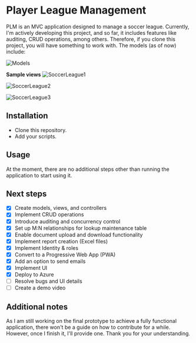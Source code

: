 # Player League Management
PLM is an MVC application designed to manage a soccer league. Currently, I'm actively developing this project, and so far, it includes features like auditing, CRUD operations, among others. Therefore, if you clone this project, you will have something to work with. The models (as of now) include:

![Models](https://github.com/NicolasKeidong/PlayerLeagueManagement/assets/122652469/d37882c7-2b66-4174-8133-b24132a87822)


**Sample views**
![SoccerLeague1](https://github.com/NicolasKeidong/PlayerLeagueManagement/assets/122652469/08f1f755-6dce-4826-9969-2c808ea2da09)

![SoccerLeague2](https://github.com/NicolasKeidong/PlayerLeagueManagement/assets/122652469/0ed96ec3-4698-463f-bfb9-373c842464fe)

![SoccerLeague3](https://github.com/NicolasKeidong/PlayerLeagueManagement/assets/122652469/e07d7563-92ef-46e8-9c3a-eb77489dfe59)


## Installation
- Clone this repository.
- Add your scripts.

## Usage
At the moment, there are no additional steps other than running the application to start using it.

## Next steps


- [x] Create models, views, and controllers
- [x] Implement CRUD operations
- [x] Introduce auditing and concurrency control
- [x] Set up M:N relationships for lookup maintenance table
- [x] Enable document upload and download functionality
- [x] Implement report creation (Excel files)
- [x] Implement Identity & roles
- [x] Convert to a Progressive Web App (PWA)
- [x] Add an option to send emails
- [x] Implement UI
- [x] Deploy to Azure
- [ ] Resolve bugs and UI details
- [ ] Create a demo video

## Additional notes
As I am still working on the final prototype to achieve a fully functional application, there won't be a guide on how to contribute for a while. However, once I finish it, I'll provide one. Thank you for your understanding.
